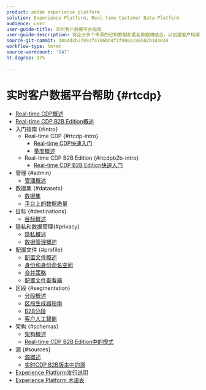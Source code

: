 ```yaml
---
product: adobe experience platform
solution: Experience Platform, Real-time Customer Data Platform
audience: user
user-guide-title: 实时客户数据平台指南
user-guide-description: 将企业多个来源的已知数据和匿名数据相结合，以创建客户档案，根据这些档案创建细分的受众区段，并将这些区段激活到第三方目标。
source-git-commit: 30a4d2b27092f4706bb4f3f986a190502b184034
workflow-type: tm+mt
source-wordcount: '147'
ht-degree: 37%

---
```



# 实时客户数据平台帮助 {#rtcdp}

* [Real-time CDP概述](overview.md)
* [Real-time CDP B2B Edition概述](b2b-overview.md)
* 入门指南 {#intro}
   * Real-time CDP {#rtcdp-intro}
      * [Real-time CDP快速入门](get-started.md)
      * [量度概述](home-page-dashboards.md)
   * Real-time CDP B2B Edition {#rtcdpb2b-intro}
      * [Real-time CDP B2B Edition快速入门](./b2b-use-case.md)
* 管理 {#admin}
   * [管理概述](administration/admin-overview.md)
* 数据集 {#datasets}
   * [数据集](datasets/dataset.md)
   * [平台上的数据质量](datasets/data-quality.md)
* 目标 {#destinations}
   * [目标概述](destinations/overview.md)
* 隐私和数据管理{#privacy}
   * [隐私概述](privacy/privacy-overview.md)
   * [数据管理概述](privacy/data-governance-overview.md)
* 配置文件 {#profile}
   * [配置文件概述](profile/profile-overview.md)
   * [身份和身份命名空间](profile/identities-overview.md)
   * [合并策略](profile/merge-policies.md)
   * [配置文件查看器](profile/profile-viewer.md)
* 区段 {#segmentation}
   * [分段概述](segmentation/segmentation-overview.md)
   * [区段生成器指南](segmentation/segment-builder-guide.md)
   * [B2B分段](segmentation/b2b.md)
   * [客户人工智能](segmentation/customer-ai.md)
* 架构 {#schemas}
   * [架构概述](schemas/overview.md)
   * [Real-time CDP B2B Edition中的模式](schemas/b2b.md)
* 源 {#sources}
   * [源概述](sources/sources-overview.md)
   * [实时CDP B2B版本中的源](sources/b2b.md)
* [Experience Platform发行说明](https://www.adobe.com/go/platform-release-notes-en)
* [Experience Platform 术语表](https://www.adobe.com/go/platform-glossary-en)

